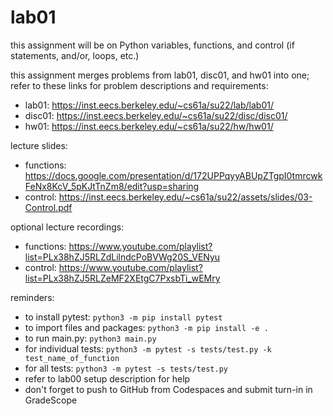 # lab01
  
this assignment will be on Python variables, functions, and control (if statements, and/or, loops, etc.)
  
this assignment merges problems from lab01, disc01, and hw01 into one; refer to these links for problem descriptions and requirements:
  
- lab01: https://inst.eecs.berkeley.edu/~cs61a/su22/lab/lab01/
- disc01: https://inst.eecs.berkeley.edu/~cs61a/su22/disc/disc01/
- hw01: https://inst.eecs.berkeley.edu/~cs61a/su22/hw/hw01/
  
lecture slides: 
  
- functions: https://docs.google.com/presentation/d/172UPPqyyABUpZTgpI0tmrcwkFeNx8KcV_5pKJtTnZm8/edit?usp=sharing
- control: https://inst.eecs.berkeley.edu/~cs61a/su22/assets/slides/03-Control.pdf
  
optional lecture recordings:
- functions: https://www.youtube.com/playlist?list=PLx38hZJ5RLZdLilndcPoBVWg20S_VENyu
- control: https://www.youtube.com/playlist?list=PLx38hZJ5RLZeMF2XEtgC7PxsbTi_wEMry
  
reminders: 
  
- to install pytest: ```python3 -m pip install pytest```
- to import files and packages: ```python3 -m pip install -e .```
- to run main.py: ```python3 main.py```
- for individual tests: ```python3 -m pytest -s tests/test.py -k test_name_of_function```
- for all tests: ```python3 -m pytest -s tests/test.py```
- refer to lab00 setup description for help
- don't forget to push to GitHub from Codespaces and submit turn-in in GradeScope
